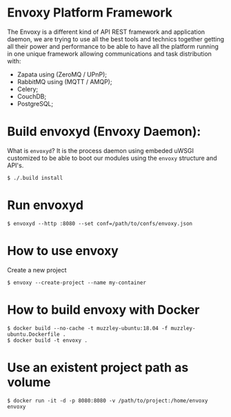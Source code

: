 Envoxy Platform Framework
=========================

The Envoxy is a different kind of API REST framework and application daemon, we are trying to use all the best tools and technics together getting all their power and performance to be able to have all the platform running in one unique framework allowing communications and task distribution with:
- Zapata using (ZeroMQ / UPnP);
- RabbitMQ using (MQTT / AMQP);
- Celery;
- CouchDB;
- PostgreSQL;

# Build envoxyd (Envoxy Daemon):
What is `envoxyd`? It is the process daemon using embeded uWSGI customized to be able to boot our modules using the `envoxy` structure and API's. 
```
$ ./.build install
```

# Run envoxyd
```
$ envoxyd --http :8080 --set conf=/path/to/confs/envoxy.json
```

# How to use envoxy
Create a new project
```
$ envoxy --create-project --name my-container
```

# How to build envoxy with Docker
```
$ docker build --no-cache -t muzzley-ubuntu:18.04 -f muzzley-ubuntu.Dockerfile .
$ docker build -t envoxy .
```

# Use an existent project path as volume
```
$ docker run -it -d -p 8080:8080 -v /path/to/project:/home/envoxy envoxy
```
